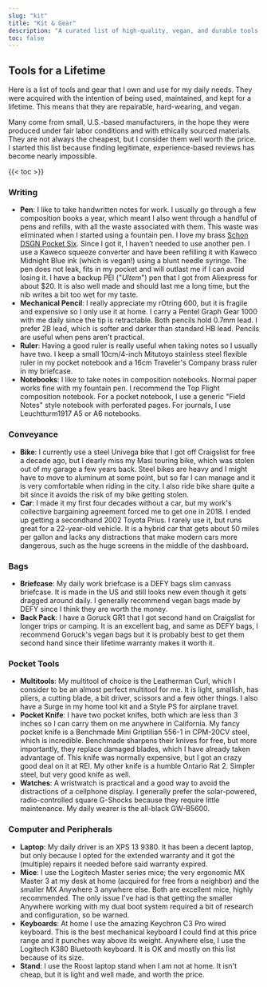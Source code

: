 ```yaml
---
slug: "kit"
title: "Kit & Gear"
description: "A curated list of high-quality, vegan, and durable tools, kit and gear I personally use and recommend."
toc: false
---
```


## Tools for a Lifetime

Here is a list of tools and gear that I own and use for my daily needs. They were acquired with the intention of being used, maintained, and kept for a lifetime. This means that they are repairable, hard-wearing, and vegan.

Many come from small, U.S.-based manufacturers, in the hope they were produced under fair labor conditions and with ethically sourced materials. They are not always the cheapest, but I consider them well worth the price. I started this list because finding legitimate, experience-based reviews has become nearly impossible.

{{< toc >}}

### Writing

* __Pen__: I like to take handwritten notes for work. I usually go through a few composition books a year, which meant I also went through a handful of pens and refills, with all the waste associated with them. This waste was eliminated when I started using a fountain pen. I love my brass [Schon DSGN Pocket Six](https://www.schondsgn.com/collections/fountain-pens/products/brass-pocket-six-fountain-pens). Since I got it, I haven’t needed to use another pen. I use a Kaweco squeeze converter and have been refilling it with Kaweco Midnight Blue ink (which is vegan!) using a blunt needle syringe. The pen does not leak, fits in my pocket and will outlast me if I can avoid losing it. I have a backup PEI ("*Ultem*") pen that I got from Aliexpress for about $20. It is also well made and should last me a long time, but the nib writes a bit too wet for my taste.
* __Mechanical Pencil__: I really appreciate my rOtring 600, but it is fragile and expensive so I only use it at home. I carry a Pentel Graph Gear 1000 with me daily since the tip is retractable. Both pencils hold 0.7mm lead. I prefer 2B lead, which is softer and darker than standard HB lead. Pencils are useful when pens aren't practical.
* __Ruler__: Having a good ruler is really useful when taking notes so I usually have two. I keep a small 10cm/4-inch Mitutoyo stainless steel flexible ruler in my pocket notebook and a 16cm Traveler's Company brass ruler in my briefcase.
* __Notebooks__: I like to take notes in composition notebooks. Normal paper works fine with my fountain pen. I recommend the Top Flight composition notebook. For a pocket notebook, I use a generic "Field Notes" style notebook with perforated pages. For journals, I use Leuchtturm1917 A5 or A6 notebooks.

### Conveyance

* __Bike__: I currently use a steel Univega bike that I got off Craigslist for free a decade ago, but I dearly miss my Masi touring bike, which was stolen out of my garage a few years back. Steel bikes are heavy and I might have to move to aluminum at some point, but so far I can manage and it is very comfortable when riding in the city. I also ride bike share quite a bit since it avoids the risk of my bike getting stolen.
* __Car__: I made it my first four decades without a car, but my work's collective bargaining agreement forced me to get one in 2018. I ended up getting a secondhand 2002 Toyota Prius. I rarely use it, but runs great for a 22-year-old vehicle. It is a hybrid car that gets about 50 miles per gallon and lacks any distractions that make modern cars more dangerous, such as the huge screens in the middle of the dashboard.

### Bags

* __Briefcase__: My daily work briefcase is a DEFY bags slim canvass briefcase. It is made in the US and still looks new even though it gets dragged around daily. I generally recommend vegan bags made by DEFY since I think they are worth the money.
* __Back Pack__: I have a Goruck GR1 that I got second hand on Craigslist for longer trips or camping. It is an excellent bag, and same as DEFY bags, I recommend Goruck's vegan bags but it is probably best to get them second hand since their lifetime warranty makes it worth it.

### Pocket Tools
* __Multitools__: My multitool of choice is the Leatherman Curl, which I consider to be an almost perfect multitool for me. It is light, smallish, has pliers, a cutting blade, a bit driver, scissors and a few other things. I also have a Surge in my home tool kit and a Style PS for airplane travel.
* __Pocket Knife__: I have two pocket knifes, both which are less than 3 inches so I can carry them on me anywhere in California. My fancy pocket knife is a Benchmade Mini Griptilian 556-1 in CPM-20CV steel, which is incredible. Benchmade sharpens their knives for free, but more importantly, they replace damaged blades, which I have already taken advantage of. This knife was normally expensive, but I got an crazy good deal on it at REI. My other knife is a humble Ontario Rat 2. Simpler steel, but very good knife as well.
* __Watches__: A wristwatch is practical and a good way to avoid the distractions of a cellphone display. I generally prefer the solar-powered, radio-controlled square G-Shocks because they require little maintenance. My daily wearer is the all-black GW-B5600.

### Computer and Peripherals

* __Laptop__: My daily driver is an XPS 13 9380. It has been a decent laptop, but only because I opted for the extended warranty and it got the (multiple) repairs it needed before said warranty expired.
* __Mice__: I use the Logitech Master series mice; the very ergonomic MX Master 3 at my desk at home (acquired for free from a neighbor) and the smaller MX Anywhere 3 anywhere else. Both are excellent mice, highly recommended. The only issue I've had is that getting the smaller Anywhere working with my dual boot system required a bit of research and configuration, so be warned.
* __Keyboards__: At home I use the amazing Keychron C3 Pro wired keyboard. This is the best mechanical keyboard I could find at this price range and it punches way above its weight. Anywhere else, I use the Logitech K380 Bluetooth keyboard. It is OK and mostly on this list because of its size.
* __Stand__: I use the Roost laptop stand when I am not at home. It isn't cheap, but it is light and well made, and worth the price.